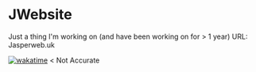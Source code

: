 # JWebsite
Just a thing I'm working on (and have been working on for > 1 year)
URL: Jasperweb.uk

[![wakatime](https://wakatime.com/badge/github/thebookcheese/JWebsite.svg)](https://wakatime.com/badge/github/thebookcheese/JWebsite)
<
Not Accurate
